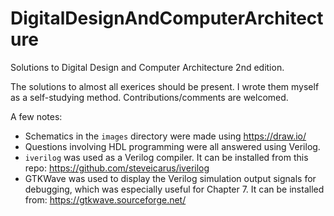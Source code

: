 # DigitalDesignAndComputerArchitecture

Solutions to Digital Design and Computer Architecture 2nd edition. 

The solutions to almost all exerices should be present. I wrote them myself as a self-studying method. Contributions/comments are welcomed. 

A few notes: 
- Schematics in the `images` directory were made using https://draw.io/
- Questions involving HDL programming were all answered using Verilog.   
- `iverilog` was used as a Verilog compiler. It can be installed from this repo: https://github.com/steveicarus/iverilog
- GTKWave was used to display the Verilog simulation output signals for debugging, which was especially useful for Chapter 7. It can be installed from: https://gtkwave.sourceforge.net/
